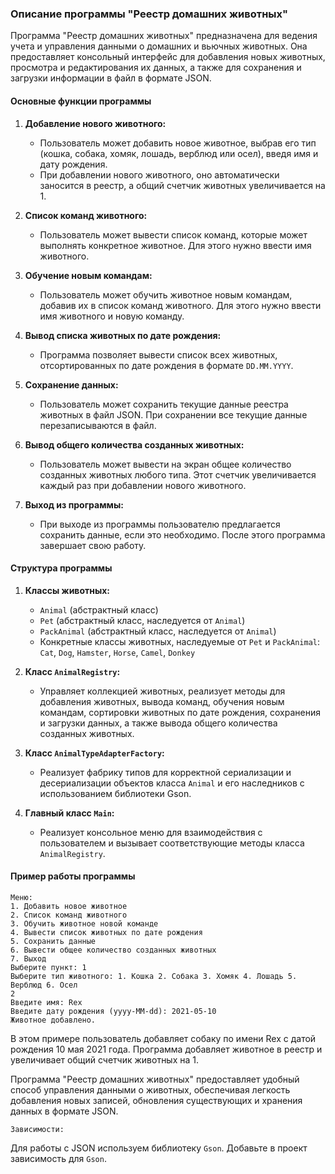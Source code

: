 ### Описание программы "Реестр домашних животных"

Программа "Реестр домашних животных" предназначена для ведения учета и управления данными о домашних и вьючных животных.
Она предоставляет консольный интерфейс для добавления новых животных, просмотра и редактирования их данных, а также для
сохранения и загрузки информации в файл в формате JSON.

#### Основные функции программы

1. **Добавление нового животного:**
    - Пользователь может добавить новое животное, выбрав его тип (кошка, собака, хомяк, лошадь, верблюд или осел), введя
      имя и дату рождения.
    - При добавлении нового животного, оно автоматически заносится в реестр, а общий счетчик животных увеличивается на
        1.

2. **Список команд животного:**
    - Пользователь может вывести список команд, которые может выполнять конкретное животное. Для этого нужно ввести имя
      животного.

3. **Обучение новым командам:**
    - Пользователь может обучить животное новым командам, добавив их в список команд животного. Для этого нужно ввести
      имя животного и новую команду.

4. **Вывод списка животных по дате рождения:**
    - Программа позволяет вывести список всех животных, отсортированных по дате рождения в формате `DD.MM.YYYY`.

5. **Сохранение данных:**
    - Пользователь может сохранить текущие данные реестра животных в файл JSON. При сохранении все текущие данные
      перезаписываются в файл.

6. **Вывод общего количества созданных животных:**
    - Пользователь может вывести на экран общее количество созданных животных любого типа. Этот счетчик увеличивается
      каждый раз при добавлении нового животного.

7. **Выход из программы:**
    - При выходе из программы пользователю предлагается сохранить данные, если это необходимо. После этого программа
      завершает свою работу.

#### Структура программы

1. **Классы животных:**
    - `Animal` (абстрактный класс)
    - `Pet` (абстрактный класс, наследуется от `Animal`)
    - `PackAnimal` (абстрактный класс, наследуется от `Animal`)
    - Конкретные классы животных, наследуемые от `Pet` и `PackAnimal`: `Cat`, `Dog`, `Hamster`, `Horse`, `Camel`,
      `Donkey`

2. **Класс `AnimalRegistry`:**
    - Управляет коллекцией животных, реализует методы для добавления животных, вывода команд, обучения новым командам,
      сортировки животных по дате рождения, сохранения и загрузки данных, а также вывода общего количества созданных
      животных.

3. **Класс `AnimalTypeAdapterFactory`:**
    - Реализует фабрику типов для корректной сериализации и десериализации объектов класса `Animal` и его наследников с
      использованием библиотеки Gson.

4. **Главный класс `Main`:**
    - Реализует консольное меню для взаимодействия с пользователем и вызывает соответствующие методы класса
      `AnimalRegistry`.

#### Пример работы программы

```
Меню:
1. Добавить новое животное
2. Список команд животного
3. Обучить животное новой команде
4. Вывести список животных по дате рождения
5. Сохранить данные
6. Вывести общее количество созданных животных
7. Выход
Выберите пункт: 1
Выберите тип животного: 1. Кошка 2. Собака 3. Хомяк 4. Лошадь 5. Верблюд 6. Осел
2
Введите имя: Rex
Введите дату рождения (yyyy-MM-dd): 2021-05-10
Животное добавлено.
```

В этом примере пользователь добавляет собаку по имени Rex с датой рождения 10 мая 2021 года. Программа добавляет
животное в реестр и увеличивает общий счетчик животных на 1.

Программа "Реестр домашних животных" предоставляет удобный способ управления данными о животных, обеспечивая легкость
добавления новых записей, обновления существующих и хранения данных в формате JSON.

`Зависимости:`

Для работы с JSON используем библиотеку `Gson`.
Добавьте в проект зависимость для `Gson`.